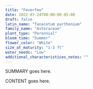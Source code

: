 ```yaml
---
title: "Feverfew"
date: 2022-07-24T00:00:00-05:00
draft: false
latin_name: "Tanacetum parthenium"
family_name: "Asteraceae"
plant_type: "Perennial"
bloom_time: "Summer"
flower_color: "White"
size_at_maturity: "1-3 ft"
water_needs: "Low"
additional_characteristices_notes: ""
---
```


SUMMARY goes here.

<!--more-->

CONTENT goes here.